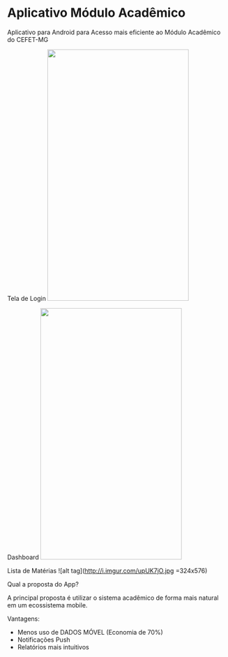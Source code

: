 
# Aplicativo Módulo Acadêmico
Aplicativo para Android para Acesso mais eficiente ao Módulo Acadêmico do CEFET-MG


Tela de Login
<img src="http://i.imgur.com/RTUWfdx.png" style="width: 324px; height:576px;"/>

Dashboard
<img src="http://i.imgur.com/9JvpqFY.jpg" style="width: 324px;height:576px;"/>

Lista de Matérias
![alt tag](http://i.imgur.com/upUK7jO.jpg =324x576)

Qual a proposta do App?

A principal proposta é utilizar o sistema acadêmico de forma mais natural em um ecossistema mobile.

Vantagens:
  
  - Menos uso de DADOS MÓVEL (Economia de 70%)
  - Notificações Push 
  - Relatórios mais intuitivos
  
